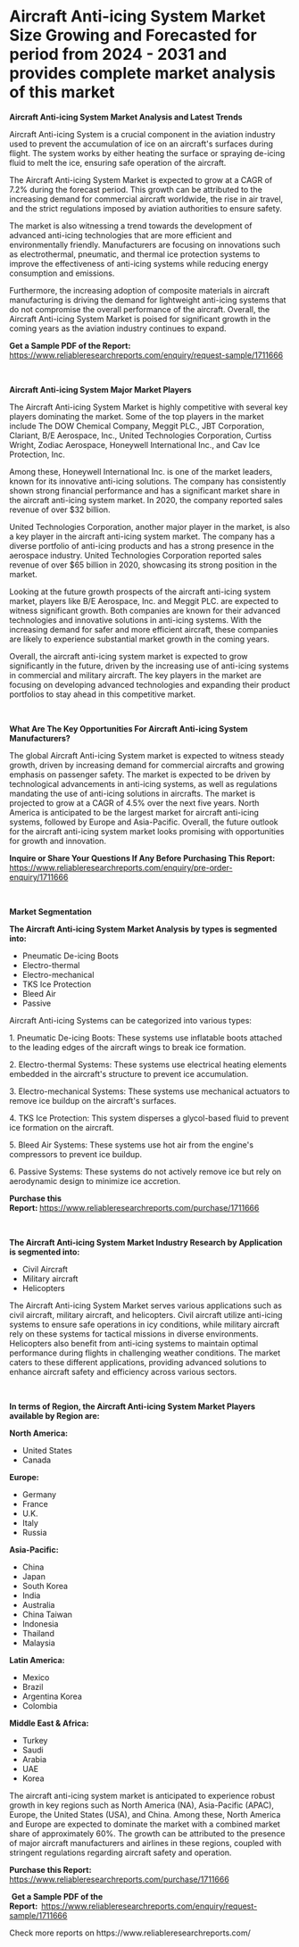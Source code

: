 <p><h1>Aircraft Anti-icing System Market Size Growing and Forecasted for period from 2024 - 2031 and provides complete market analysis of this market</h1></p><p><strong>Aircraft Anti-icing System Market Analysis and Latest Trends</strong></p>
<p><p>Aircraft Anti-icing System is a crucial component in the aviation industry used to prevent the accumulation of ice on an aircraft's surfaces during flight. The system works by either heating the surface or spraying de-icing fluid to melt the ice, ensuring safe operation of the aircraft.</p><p>The Aircraft Anti-icing System Market is expected to grow at a CAGR of 7.2% during the forecast period. This growth can be attributed to the increasing demand for commercial aircraft worldwide, the rise in air travel, and the strict regulations imposed by aviation authorities to ensure safety.</p><p>The market is also witnessing a trend towards the development of advanced anti-icing technologies that are more efficient and environmentally friendly. Manufacturers are focusing on innovations such as electrothermal, pneumatic, and thermal ice protection systems to improve the effectiveness of anti-icing systems while reducing energy consumption and emissions.</p><p>Furthermore, the increasing adoption of composite materials in aircraft manufacturing is driving the demand for lightweight anti-icing systems that do not compromise the overall performance of the aircraft. Overall, the Aircraft Anti-icing System Market is poised for significant growth in the coming years as the aviation industry continues to expand.</p></p>
<p><strong>Get a Sample PDF of the Report:&nbsp;</strong> <a href="https://www.reliableresearchreports.com/enquiry/request-sample/1711666">https://www.reliableresearchreports.com/enquiry/request-sample/1711666</a></p>
<p>&nbsp;</p>
<p><strong>Aircraft Anti-icing System Major Market Players</strong></p>
<p><p>The Aircraft Anti-icing System Market is highly competitive with several key players dominating the market. Some of the top players in the market include The DOW Chemical Company, Meggit PLC., JBT Corporation, Clariant, B/E Aerospace, Inc., United Technologies Corporation, Curtiss Wright, Zodiac Aerospace, Honeywell International Inc., and Cav Ice Protection, Inc.</p><p>Among these, Honeywell International Inc. is one of the market leaders, known for its innovative anti-icing solutions. The company has consistently shown strong financial performance and has a significant market share in the aircraft anti-icing system market. In 2020, the company reported sales revenue of over $32 billion.</p><p>United Technologies Corporation, another major player in the market, is also a key player in the aircraft anti-icing system market. The company has a diverse portfolio of anti-icing products and has a strong presence in the aerospace industry. United Technologies Corporation reported sales revenue of over $65 billion in 2020, showcasing its strong position in the market.</p><p>Looking at the future growth prospects of the aircraft anti-icing system market, players like B/E Aerospace, Inc. and Meggit PLC. are expected to witness significant growth. Both companies are known for their advanced technologies and innovative solutions in anti-icing systems. With the increasing demand for safer and more efficient aircraft, these companies are likely to experience substantial market growth in the coming years.</p><p>Overall, the aircraft anti-icing system market is expected to grow significantly in the future, driven by the increasing use of anti-icing systems in commercial and military aircraft. The key players in the market are focusing on developing advanced technologies and expanding their product portfolios to stay ahead in this competitive market.</p></p>
<p>&nbsp;</p>
<p><strong>What Are The Key Opportunities For Aircraft Anti-icing System Manufacturers?</strong></p>
<p><p>The global Aircraft Anti-icing System market is expected to witness steady growth, driven by increasing demand for commercial aircrafts and growing emphasis on passenger safety. The market is expected to be driven by technological advancements in anti-icing systems, as well as regulations mandating the use of anti-icing solutions in aircrafts. The market is projected to grow at a CAGR of 4.5% over the next five years. North America is anticipated to be the largest market for aircraft anti-icing systems, followed by Europe and Asia-Pacific. Overall, the future outlook for the aircraft anti-icing system market looks promising with opportunities for growth and innovation.</p></p>
<p><strong>Inquire or Share Your Questions If Any Before Purchasing This Report:</strong> <a href="https://www.reliableresearchreports.com/enquiry/pre-order-enquiry/1711666">https://www.reliableresearchreports.com/enquiry/pre-order-enquiry/1711666</a></p>
<p>&nbsp;</p>
<p><strong>Market Segmentation</strong></p>
<p><strong>The Aircraft Anti-icing System Market Analysis by types is segmented into:</strong></p>
<p><ul><li>Pneumatic De-icing Boots</li><li>Electro-thermal</li><li>Electro-mechanical</li><li>TKS Ice Protection</li><li>Bleed Air</li><li>Passive</li></ul></p>
<p><p>Aircraft Anti-icing Systems can be categorized into various types:</p><p>1. Pneumatic De-icing Boots: These systems use inflatable boots attached to the leading edges of the aircraft wings to break ice formation.</p><p>2. Electro-thermal Systems: These systems use electrical heating elements embedded in the aircraft's structure to prevent ice accumulation.</p><p>3. Electro-mechanical Systems: These systems use mechanical actuators to remove ice buildup on the aircraft's surfaces.</p><p>4. TKS Ice Protection: This system disperses a glycol-based fluid to prevent ice formation on the aircraft.</p><p>5. Bleed Air Systems: These systems use hot air from the engine's compressors to prevent ice buildup.</p><p>6. Passive Systems: These systems do not actively remove ice but rely on aerodynamic design to minimize ice accretion.</p></p>
<p><strong>Purchase this Report:&nbsp;</strong><a href="https://www.reliableresearchreports.com/purchase/1711666">https://www.reliableresearchreports.com/purchase/1711666</a></p>
<p>&nbsp;</p>
<p><strong>The Aircraft Anti-icing System Market Industry Research by Application is segmented into:</strong></p>
<p><ul><li>Civil Aircraft</li><li>Military aircraft</li><li>Helicopters</li></ul></p>
<p><p>The Aircraft Anti-icing System Market serves various applications such as civil aircraft, military aircraft, and helicopters. Civil aircraft utilize anti-icing systems to ensure safe operations in icy conditions, while military aircraft rely on these systems for tactical missions in diverse environments. Helicopters also benefit from anti-icing systems to maintain optimal performance during flights in challenging weather conditions. The market caters to these different applications, providing advanced solutions to enhance aircraft safety and efficiency across various sectors.</p></p>
<p>&nbsp;</p>
<p><strong>In terms of Region, the Aircraft Anti-icing System Market Players available by Region are:</strong></p>
<p>
    <p> <strong> North America: </strong>
        <ul>
            <li>United States</li>
            <li>Canada</li>
        </ul>
        </p> 
    <p> <strong> Europe: </strong>
        <ul>
            <li>Germany</li>
            <li>France</li>
            <li>U.K.</li>
            <li>Italy</li>
            <li>Russia</li>
        </ul>
        </p> 
    <p> <strong> Asia-Pacific: </strong>
        <ul>
            <li>China</li>
            <li>Japan</li>
            <li>South Korea</li>
            <li>India</li>
            <li>Australia</li>
            <li>China Taiwan</li>
            <li>Indonesia</li>
            <li>Thailand</li>
            <li>Malaysia</li>
        </ul>
        </p> 
    <p> <strong> Latin America: </strong>
        <ul>
            <li>Mexico</li>
            <li>Brazil</li>
            <li>Argentina Korea</li>
            <li>Colombia</li>
        </ul>
        </p> 
    <p> <strong> Middle East & Africa: </strong>
        <ul>
            <li>Turkey</li>
            <li>Saudi</li>
            <li>Arabia</li>
            <li>UAE</li>
            <li>Korea</li>
        </ul>
    </p>
    </p>
<p><p>The aircraft anti-icing system market is anticipated to experience robust growth in key regions such as North America (NA), Asia-Pacific (APAC), Europe, the United States (USA), and China. Among these, North America and Europe are expected to dominate the market with a combined market share of approximately 60%. The growth can be attributed to the presence of major aircraft manufacturers and airlines in these regions, coupled with stringent regulations regarding aircraft safety and operation.</p></p>
<p><strong>Purchase this Report: </strong><a href="https://www.reliableresearchreports.com/purchase/1711666">https://www.reliableresearchreports.com/purchase/1711666</a></p>
<p>&nbsp;<strong>Get a Sample PDF of the Report:&nbsp;&nbsp;</strong><a href="https://www.reliableresearchreports.com/enquiry/request-sample/1711666">https://www.reliableresearchreports.com/enquiry/request-sample/1711666</a></p>
<p><strong></strong></p>
<p>Check more reports on https://www.reliableresearchreports.com/</p>